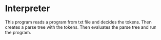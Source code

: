 # Interpreter

This program reads a program from txt file and decides the tokens.
Then creates a parse tree with the tokens.
Then evaluates the parse tree and run the program.
